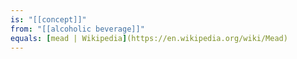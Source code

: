 ```yaml
---
is: "[[concept]]"
from: "[[alcoholic beverage]]"
equals: [mead | Wikipedia](https://en.wikipedia.org/wiki/Mead)
---
```

